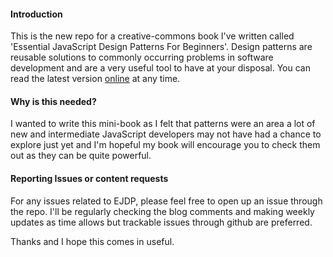 
#### Introduction

This is the new repo for a creative-commons book I've written called 'Essential JavaScript Design
Patterns For Beginners'. Design patterns are reusable solutions to commonly occurring problems in
software development and are a very useful tool to have at your disposal. You can read the latest
version [online](http://addyosmani.com/resources/essentialjsdesignpatterns/book/ "Read Online") at
any time.

#### Why is this needed?

I wanted to write this mini-book as I felt that patterns were an area a lot of new and
intermediate JavaScript developers may not have had a chance to explore just yet and I'm hopeful my
book will encourage you to check them out as they can be quite powerful.

#### Reporting Issues or content requests

For any issues related to EJDP, please feel free to open up an issue through the repo. I'll be
regularly checking the blog comments and making weekly updates as time allows but trackable issues
through github are preferred.

Thanks and I hope this comes in useful.